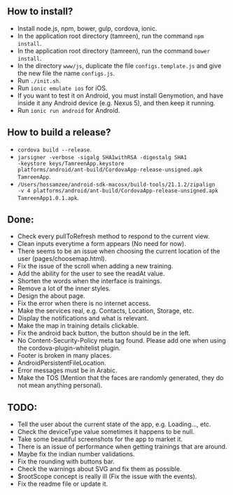 
## How to install?
- Install node.js, npm, bower, gulp, cordova, ionic.
- In the application root directory (tamreen), run the command <code>npm install</code>.
- In the application root directory (tamreen), run the command <code>bower install</code>.
- In the directory <code>www/js</code>, duplicate the file <code>configs.template.js</code> and give the new file the name <code>configs.js</code>.
- Run <code>./init.sh</code>.
- Run <code>ionic emulate ios</code> for iOS.
- If you want to test it on Android, you must install Genymotion, and have inside it any Android device (e.g. Nexus 5), and then keep it running.
- Run <code>ionic run android</code> for Android.

## How to build a release?
- <code>cordova build --release</code>.
- <code>jarsigner -verbose -sigalg SHA1withRSA -digestalg SHA1 -keystore keys/TamreenApp.keystore platforms/android/ant-build/CordovaApp-release-unsigned.apk TamreenApp</code>.
- <code>/Users/hossamzee/android-sdk-macosx/build-tools/21.1.2/zipalign -v 4 platforms/android/ant-build/CordovaApp-release-unsigned.apk TamreenApp1.0.1.apk</code>.

## Done:
- Check every pullToRefresh method to respond to the current view.
- Clean inputs everytime a form appears (No need for now).
- There seems to be an issue when choosing the current location of the user (pages/choosemap.html).
- Fix the issue of the scroll when adding a new training.
- Add the ability for the user to see the readAt value.
- Shorten the words when the interface is trainings.
- Remove a lot of the inner styles.
- Design the about page.
- Fix the error when there is no internet access.
- Make the services real, e.g. Contacts, Location, Storage, etc.
- Display the notifications and what is relevant.
- Make the map in training details clickable.
- Fix the android back button, the button should be in the left.
- No Content-Security-Policy meta tag found. Please add one when using the cordova-plugin-whitelist plugin.
- Footer is broken in many places.
- AndroidPersistentFileLocation.
- Error messages must be in Arabic.
- Make the TOS (Mention that the faces are randomly generated, they do not mean anything personal).

## TODO:
- Tell the user about the current state of the app, e.g. Loading..., etc.
- Check the deviceType value sometimes it happens to be null.
- Take some beautiful screenshots for the app to market it.
- There is an issue of performance when getting trainings that are around.
- Maybe fix the indian number validations.
- Fix the rounding with buttons bar.
- Check the warnings about SVG and fix them as possible.
- $rootScope concept is really ill (Fix the issue with the events).
- Fix the readme file or update it.
